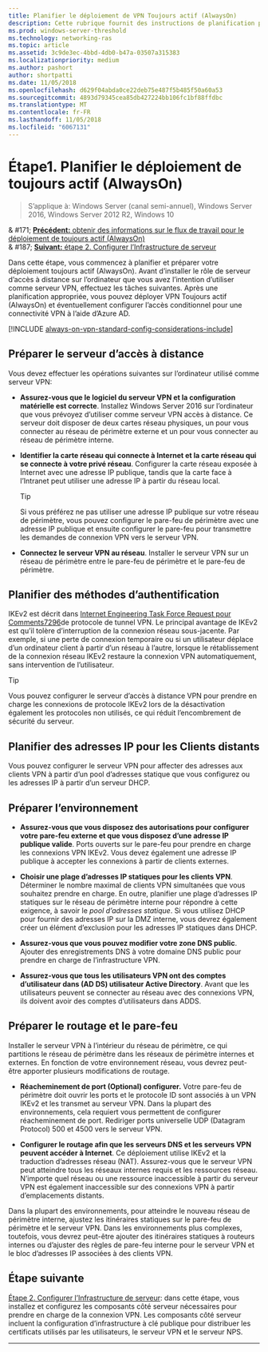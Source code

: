 ```yaml
---
title: Planifier le déploiement de VPN Toujours actif (AlwaysOn)
description: Cette rubrique fournit des instructions de planification pour le déploiement de toujours actif (AlwaysOn) dans Windows Server 2016.
ms.prod: windows-server-threshold
ms.technology: networking-ras
ms.topic: article
ms.assetid: 3c9de3ec-4bbd-4db0-b47a-03507a315383
ms.localizationpriority: medium
ms.author: pashort
author: shortpatti
ms.date: 11/05/2018
ms.openlocfilehash: d629f04abda0ce22deb75e487f5b485f50a60a53
ms.sourcegitcommit: 4893d79345cea85db427224bb106fc1bf88ffdbc
ms.translationtype: MT
ms.contentlocale: fr-FR
ms.lasthandoff: 11/05/2018
ms.locfileid: "6067131"
---
```

# Étape1. Planifier le déploiement de toujours actif (AlwaysOn)

>S’applique à: Windows Server (canal semi-annuel), Windows Server 2016, Windows Server 2012 R2, Windows 10


& #171;  [ **Précédent:** obtenir des informations sur le flux de travail pour le déploiement de toujours actif (AlwaysOn)](always-on-vpn-deploy-deployment.md)<br>
& #187;  [ **Suivant:** étape 2. Configurer l’Infrastructure de serveur](vpn-deploy-server-infrastructure.md)

Dans cette étape, vous commencez à planifier et préparer votre déploiement toujours actif (AlwaysOn). Avant d’installer le rôle de serveur d’accès à distance sur l’ordinateur que vous avez l’intention d’utiliser comme serveur VPN, effectuez les tâches suivantes. Après une planification appropriée, vous pouvez déployer VPN Toujours actif (AlwaysOn) et éventuellement configurer l’accès conditionnel pour une connectivité VPN à l’aide d’Azure AD. 

[!INCLUDE [always-on-vpn-standard-config-considerations-include](../../../includes/always-on-vpn-standard-config-considerations-include.md)]


## Préparer le serveur d’accès à distance

Vous devez effectuer les opérations suivantes sur l’ordinateur utilisé comme serveur VPN: 

- **Assurez-vous que le logiciel du serveur VPN et la configuration matérielle est correcte**. Installez Windows Server 2016 sur l’ordinateur que vous prévoyez d’utiliser comme serveur VPN accès à distance. Ce serveur doit disposer de deux cartes réseau physiques, un pour vous connecter au réseau de périmètre externe et un pour vous connecter au réseau de périmètre interne.

- **Identifier la carte réseau qui connecte à Internet et la carte réseau qui se connecte à votre privé réseau**. Configurer la carte réseau exposée à Internet avec une adresse IP publique, tandis que la carte face à l’Intranet peut utiliser une adresse IP à partir du réseau local.

    >[!TIP]
    >Si vous préférez ne pas utiliser une adresse IP publique sur votre réseau de périmètre, vous pouvez configurer le pare-feu de périmètre avec une adresse IP publique et ensuite configurer le pare-feu pour transmettre les demandes de connexion VPN vers le serveur VPN.

- **Connectez le serveur VPN au réseau**. Installer le serveur VPN sur un réseau de périmètre entre le pare-feu de périmètre et le pare-feu de périmètre.

## Planifier des méthodes d’authentification

IKEv2 est décrit dans [Internet Engineering Task Force Request pour Comments7296](https://datatracker.ietf.org/doc/rfc7296/)de protocole de tunnel VPN. Le principal avantage de IKEv2 est qu’il tolère d’interruption de la connexion réseau sous-jacente. Par exemple, si une perte de connexion temporaire ou si un utilisateur déplace d’un ordinateur client à partir d’un réseau à l’autre, lorsque le rétablissement de la connexion réseau IKEv2 restaure la connexion VPN automatiquement, sans intervention de l’utilisateur.

>[!TIP]
>Vous pouvez configurer le serveur d’accès à distance VPN pour prendre en charge les connexions de protocole IKEv2 lors de la désactivation également les protocoles non utilisés, ce qui réduit l’encombrement de sécurité du serveur. 

## Planifier des adresses IP pour les Clients distants

Vous pouvez configurer le serveur VPN pour affecter des adresses aux clients VPN à partir d’un pool d’adresses statique que vous configurez ou les adresses IP à partir d’un serveur DHCP. 

## Préparer l’environnement

- **Assurez-vous que vous disposez des autorisations pour configurer votre pare-feu externe et que vous disposez d’une adresse IP publique valide**. Ports ouverts sur le pare-feu pour prendre en charge les connexions VPN IKEv2. Vous devez également une adresse IP publique à accepter les connexions à partir de clients externes.

- **Choisir une plage d’adresses IP statiques pour les clients VPN**. Déterminer le nombre maximal de clients VPN simultanées que vous souhaitez prendre en charge. En outre, planifier une plage d’adresses IP statiques sur le réseau de périmètre interne pour répondre à cette exigence, à savoir le *pool d’adresses statique*. Si vous utilisez DHCP pour fournir des adresses IP sur la DMZ interne, vous devrez également créer un élément d’exclusion pour les adresses IP statiques dans DHCP.

- **Assurez-vous que vous pouvez modifier votre zone DNS public**. Ajouter des enregistrements DNS à votre domaine DNS public pour prendre en charge de l’infrastructure VPN. 

- **Assurez-vous que tous les utilisateurs VPN ont des comptes d’utilisateur dans \(AD DS\) utilisateur Active Directory**. Avant que les utilisateurs peuvent se connecter au réseau avec des connexions VPN, ils doivent avoir des comptes d’utilisateurs dans ADDS.

## Préparer le routage et le pare-feu 

Installer le serveur VPN à l’intérieur du réseau de périmètre, ce qui partitions le réseau de périmètre dans les réseaux de périmètre internes et externes. En fonction de votre environnement réseau, vous devrez peut-être apporter plusieurs modifications de routage.

- **Réacheminement de port \(Optional\) configurer.** Votre pare-feu de périmètre doit ouvrir les ports et le protocole ID sont associés à un VPN IKEv2 et les transmet au serveur VPN. Dans la plupart des environnements, cela requiert vous permettent de configurer réacheminement de port. Rediriger ports universelle UDP (Datagram Protocol) 500 et 4500 vers le serveur VPN.

- **Configurer le routage afin que les serveurs DNS et les serveurs VPN peuvent accéder à Internet**. Ce déploiement utilise IKEv2 et la traduction d’adresses réseau \(NAT\). Assurez-vous que le serveur VPN peut atteindre tous les réseaux internes requis et les ressources réseau. N’importe quel réseau ou une ressource inaccessible à partir du serveur VPN est également inaccessible sur des connexions VPN à partir d’emplacements distants.

Dans la plupart des environnements, pour atteindre le nouveau réseau de périmètre interne, ajustez les itinéraires statiques sur le pare-feu de périmètre et le serveur VPN. Dans les environnements plus complexes, toutefois, vous devrez peut-être ajouter des itinéraires statiques à routeurs internes ou d’ajuster des règles de pare-feu interne pour le serveur VPN et le bloc d’adresses IP associées à des clients VPN.

## Étape suivante
[Étape 2. Configurer l’Infrastructure de serveur](vpn-deploy-server-infrastructure.md): dans cette étape, vous installez et configurez les composants côté serveur nécessaires pour prendre en charge de la connexion VPN. Les composants côté serveur incluent la configuration d’infrastructure à clé publique pour distribuer les certificats utilisés par les utilisateurs, le serveur VPN et le serveur NPS. 

---